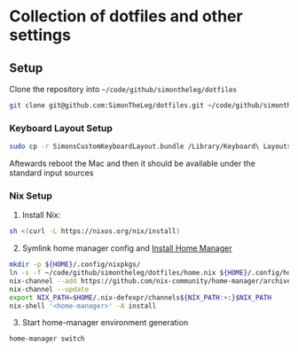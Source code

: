 # Collection of dotfiles and other settings

## Setup

Clone the repository into `~/code/github/simontheleg/dotfiles`

  ```sh
  git clone git@github.com:SimonTheLeg/dotfiles.git ~/code/github/simontheleg/dotfiles
  ```

### Keyboard Layout Setup

```sh
sudo cp -r SimonsCustomKeyboardLayout.bundle /Library/Keyboard\ Layouts
```

Aftewards reboot the Mac and then it should be available under the standard input sources

### Nix Setup

1. Install Nix:

  ```sh
  sh <(curl -L https://nixos.org/nix/install)
  ```

2. Symlink home manager config and [Install Home Manager](https://github.com/nix-community/home-manager#installation)

  ```sh
  mkdir -p ${HOME}/.config/nixpkgs/
  ln -s -f ~/code/github/simontheleg/dotfiles/home.nix ${HOME}/.config/home-manager/home.nix
  nix-channel --add https://github.com/nix-community/home-manager/archive/master.tar.gz home-manager
  nix-channel --update
  export NIX_PATH=$HOME/.nix-defexpr/channels${NIX_PATH:+:}$NIX_PATH
  nix-shell '<home-manager>' -A install
  ```

3. Start home-manager environment generation

  ```sh
  home-manager switch
  ```
